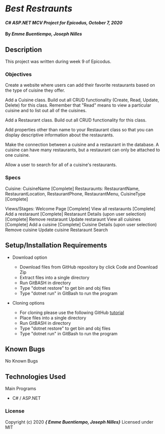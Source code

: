 # _Best Restraunts_

#### _C# ASP.NET MCV Project for Epicodus, October 7, 2020_

#### By _**Emme Buentiempo, Joseph Nilles**_

## Description

This project was written during week 9 of Epicodus.

### Objectives

Create a website where users can add their favorite restaurants based on the type of cuisine they offer.

Add a Cuisine class. Build out all CRUD functionality (Create, Read, Update, Delete) for this class. Remember that "Read" means to view a particular cuisine and to list out all of the cuisines.

Add a Restaurant class. Build out all CRUD functionality for this class.

Add properties other than name to your Restaurant class so that you can display descriptive information about the restaurants.

Make the connection between a cuisine and a restaurant in the database. A cuisine can have many restaurants, but a restaurant can only be attached to one cuisine.

Allow a user to search for all of a cuisine's restaurants.

### Specs

Cuisine: CuisineName [Complete]
Restauraunts: RestaurantName, RestaurantLocation, RestaurantPhone, RestaurantMenu, CuisineType [Complete]

Views/Stages:
Welcome Page [Complete]
  View all restaraunts [Complete]
    Add a restaraunt [Complete]
    Restaraunt Details (upon user selection) [Complete]
      Remove restaraunt
      Update restaraunt
  View all cuisines [Complete]
    Add a cuisine [Complete]
    Cuisine Details (upon user selection)
      Remove cuisine
      Update cuisine
  Restaraunt Search


## Setup/Installation Requirements

* Download option
  * Download files from GitHub repository by click Code and Download Zip
  * Extract files into a single directory 
  * Run GitBASH in directory
  * Type "dotnet restore" to get bin and obj files
  * Type "dotnet run" in GitBash to run the program

* Cloning options
  * For cloning please use the following GitHub [tutorial](https://docs.github.com/en/enterprise/2.16/user/github/creating-cloning-and-archiving-repositories/cloning-a-repository)
  * Place files into a single directory 
  * Run GitBASH in directory
  * Type "dotnet restore" to get bin and obj files
  * Type "dotnet run" in GitBash to run the program

## Known Bugs

No Known Bugs

## Technologies Used

Main Programs
* C# / ASP.NET

### License

Copyright (c) 2020 **_{ Emme Buentiempo, Joseph Nilles}_**
Licensed under MIT